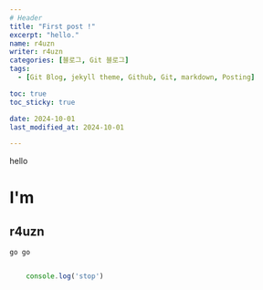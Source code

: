 ```yaml
---
# Header
title: "First post !"
excerpt: "hello."
name: r4uzn
writer: r4uzn
categories: [블로그, Git 블로그] 
tags:
  - [Git Blog, jekyll theme, Github, Git, markdown, Posting]

toc: true
toc_sticky: true

date: 2024-10-01
last_modified_at: 2024-10-01

---
```


hello

# I'm

## r4uzn

`go go`

```js

    console.log('stop')
    
``` 